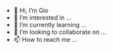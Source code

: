 - 👋 Hi, I’m Gio
- 👀 I’m interested in ...
- 🌱 I’m currently learning ...
- 💞️ I’m looking to collaborate on ...
- 📫 How to reach me ...

<!---
Jeruzael-BLAA/Jeruzael-BLAA is a ✨ special ✨ repository because its `README.md` (this file) appears on your GitHub profile.
You can click the Preview link to take a look at your changes.
--->
